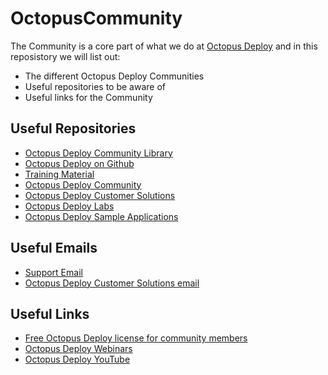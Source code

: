# OctopusCommunity

The Community is a core part of what we do at [Octopus Deploy](https://octopus.com) and in this reposistory we will list out: 

- The different Octopus Deploy Communities
- Useful repositories to be aware of
- Useful links for the Community

## Useful Repositories

- [Octopus Deploy Community Library](https://github.com/OctopusDeploy/library)
- [Octopus Deploy on Github](https://github.com/OctopusDeploy)
- [Training Material](https://github.com/OctopusDeploySamples)
- [Octopus Deploy Community](https://github.com/OctopusDeployCommunity)
- [Octopus Deploy Customer Solutions](https://github.com/OctopusDeployCustomerSolutions)
- [Octopus Deploy Labs](https://github.com/OctopusDeployLabs/)
- [Octopus Deploy Sample Applications](https://github.com/OctopusSamples)

## Useful Emails

- [Support Email](Support@Octopus.com)
- [Octopus Deploy Customer Solutions email](advice@Octopus.com)

## Useful Links

- [Free Octopus Deploy license for community members](friends.md)
- [Octopus Deploy Webinars](https://octopus.com/events)
- [Octopus Deploy YouTube](https://youtube.com/OctopusDeploy)